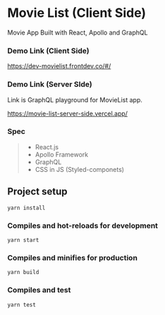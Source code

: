 # Movie List (Client Side)

Movie App Built with React, Apollo and GraphQL

### Demo Link (Client Side)
https://dev-movielist.frontdev.co/#/

### Demo Link (Server SIde)
Link is GraphQL playground for MovieList app.

https://movie-list-server-side.vercel.app/

### Spec
>- React.js
>- Apollo Framework
>- GraphQL
>- CSS in JS (Styled-componets)

## Project setup
```
yarn install
```

### Compiles and hot-reloads for development
```
yarn start
```

### Compiles and minifies for production
```
yarn build
```

### Compiles and test
```
yarn test
```

